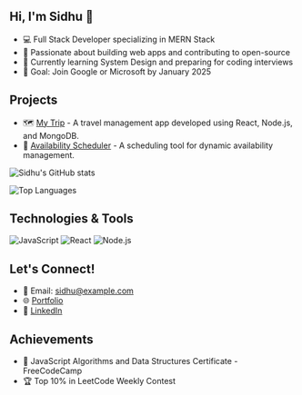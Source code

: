 ## Hi, I'm Sidhu 👋
- 💻 Full Stack Developer specializing in MERN Stack
- 🚀 Passionate about building web apps and contributing to open-source
- 🌱 Currently learning System Design and preparing for coding interviews
- 🎯 Goal: Join Google or Microsoft by January 2025

## Projects
- 🗺️ [My Trip](https://github.com/sidhu/my-trip) - A travel management app developed using React, Node.js, and MongoDB.
- 📅 [Availability Scheduler](https://github.com/sidhu/availability-scheduler) - A scheduling tool for dynamic availability management.

![Sidhu's GitHub stats](https://github-readme-stats.vercel.app/api?username=sidhu&show_icons=true&theme=radical)

![Top Languages](https://github-readme-stats.vercel.app/api/top-langs/?username=sidhu&layout=compact&theme=radical)

## Technologies & Tools
![JavaScript](https://img.shields.io/badge/Code-JavaScript-informational?style=flat&logo=javascript&color=F7DF1E)
![React](https://img.shields.io/badge/Framework-React-informational?style=flat&logo=react&color=61DAFB)
![Node.js](https://img.shields.io/badge/Backend-Node.js-informational?style=flat&logo=node.js&color=339933)

## Let's Connect!
- 📧 Email: [sidhu@example.com](mailto:sidhu@example.com)
- 🌐 [Portfolio](https://sidhu-portfolio.com)
- 💼 [LinkedIn](https://linkedin.com/in/sidhu)

## Achievements
- 📜 JavaScript Algorithms and Data Structures Certificate - FreeCodeCamp
- 🏆 Top 10% in LeetCode Weekly Contest
